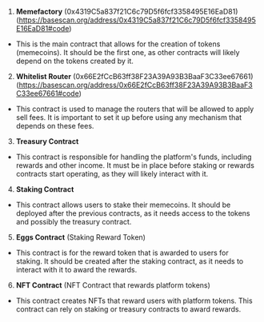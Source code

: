 1. **Memefactory** (0x4319C5a837f21C6c79D5f6fcf3358495E16EaD81) (https://basescan.org/address/0x4319C5a837f21C6c79D5f6fcf3358495E16EaD81#code)
- This is the main contract that allows for the creation of tokens (memecoins). It should be the first one, as other contracts will likely depend on the tokens created by it.

2. **Whitelist Router** (0x66E2fCcB63ff38F23A39A93B3BaaF3C33ee67661) (https://basescan.org/address/0x66E2fCcB63ff38F23A39A93B3BaaF3C33ee67661#code)
- This contract is used to manage the routers that will be allowed to apply sell fees. It is important to set it up before using any mechanism that depends on these fees.

3. **Treasury Contract**
- This contract is responsible for handling the platform's funds, including rewards and other income. It must be in place before staking or rewards contracts start operating, as they will likely interact with it.

4. **Staking Contract**
- This contract allows users to stake their memecoins. It should be deployed after the previous contracts, as it needs access to the tokens and possibly the treasury contract.

5. **Eggs Contract** (Staking Reward Token)
- This contract is for the reward token that is awarded to users for staking. It should be created after the staking contract, as it needs to interact with it to award the rewards.

6. **NFT Contract** (NFT Contract that rewards platform tokens)
- This contract creates NFTs that reward users with platform tokens. This contract can rely on staking or treasury contracts to award rewards.
